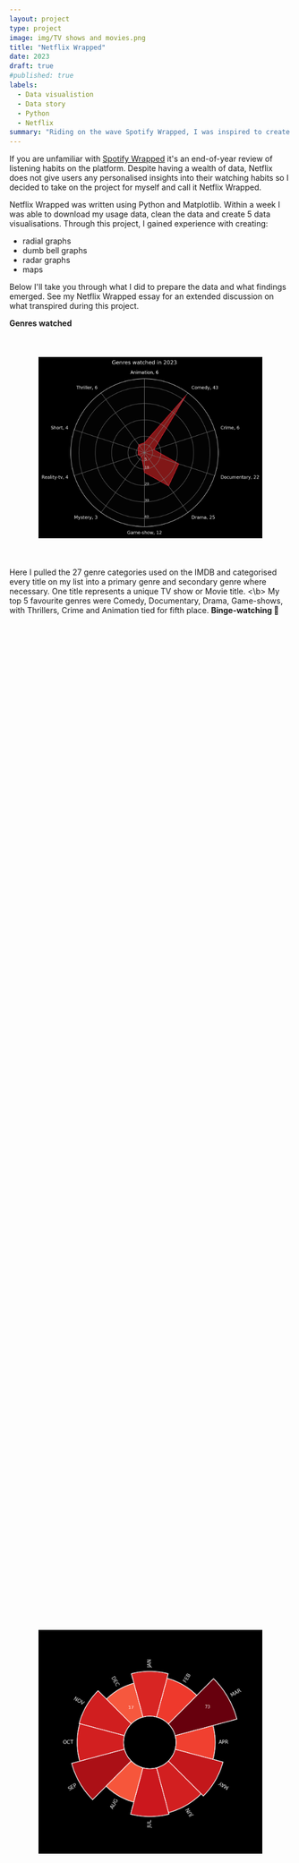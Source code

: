 ```yaml
---
layout: project
type: project
image: img/TV shows and movies.png
title: "Netflix Wrapped"
date: 2023
draft: true
#published: true
labels:
  - Data visualistion
  - Data story
  - Python
  - Netflix
summary: "Riding on the wave Spotify Wrapped, I was inspired to create 5 data visualisations which summarise my Netflix watching habits for 2023."
---
```

If you are unfamiliar with [Spotify Wrapped](https://en.wikipedia.org/wiki/Spotify_Wrapped) it's an end-of-year review of listening habits on the platform. Despite having a wealth of data, Netflix does not give users any personalised insights into their watching habits so I decided to take on the project for myself and call it Netflix Wrapped.

Netflix Wrapped was written using Python and Matplotlib. Within a week I was able to download my usage data, clean the data and create 5 data visualisations. Through this project, I gained experience with creating:
* radial graphs
* dumb bell graphs
* radar graphs
* maps

Below I'll take you through what I did to prepare the data and what findings emerged. See my Netflix Wrapped essay for an extended discussion on what transpired during this project.

**Genres watched**

<div style="display: flex; justify-content: center; align-items: center; height: 10vh;">
    <img width="400px" img-fluid src="../img/netflix_genres.png">
</div>


Here I pulled the 27 genre categories used on the IMDB and categorised every title on my list into a primary genre and secondary genre where necessary. One title represents a unique TV show or Movie title. <\b> My top 5 favourite genres were Comedy, Documentary, Drama, Game-shows, with Thrillers, Crime and Animation tied for fifth place.                                                                                                                                                                                                                                 **Binge-watching 🍿** 

<div style="display: flex; justify-content: center; align-items: center; height: 100vh;">
    <img width="400px" class="rounded float-start pe-4" src="../img/netflix_radial_plot.png">
</div>

**Key Stats**                                                                                                                                - In 2023 I watched 450 unique titles.                                                                                                       - 67 of these were once-off shows or movies and 383 were episodes in a series.                                                               - Fastest watch time: 8 episodes in 1 day 🏁 

<div style="display: flex; justify-content: center; align-items: center; height: 100vh;">
    <img width="400px" class="rounded float-start pe-4" src="../img/netflix_fastest.png">
</div>

It’s well-known that many video streaming platforms like Netflix and Youtube are built to keep you watching so you could say binge-watching is a key marker of success for these platforms. And let’s just say the house always wins.
 
Binge-watching peaked in March for me, when I watched 3 different game shows from start to finish. In September my viewing peaked again with 55 titles watched, which coincided with the much-anticipated drop of the final season of _Sex Education_. When I looked deeper into why I watched 20 episodes of _Sex Education_ in September it was clear that after watching the 8 episodes of the final season I had a period of withdrawal about the show being over and proceeded to watch 12 more episodes from previous seasons. In my essay, I further discuss the pros and cons of the binge-watching strategy employed by Netflix. 
  
**Places I went with Netflix Airlines**  

<div style="display: flex; justify-content: center; align-items: center; height: 10vh;">
    <img width="400px" class="rounded float-start pe-2" src="../img/netflix_map (2).png">
</div>

I have always considered my taste in entertainment to be very diverse and global but I wondered if the data would match up. I think TV and movies are great ways to explore new perspectives and places with relative ease. For this visualization I categorized my viewing history based on the language and/or filming location of each title. Here I wanted to see what titles I watched that originated outside of Hollywood and the USA. I have managed to watch several South African (also known as Mzansi), Brazilian, and Kenyan titles but most bizarrely 2023 had been the year of Austrailian content for me and I watched 6 titles from down under. "                                                                                   


